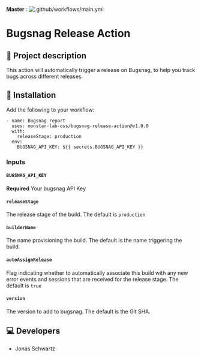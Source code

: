 **Master** : ![.github/workflows/main.yml](https://github.com/monstar-lab-oss/bugsnag-release-action/workflows/.github/workflows/main.yml/badge.svg?branch=master)
 
# Bugsnag Release Action

## 📖 Project description

This action will automatically trigger a release on Bugsnag, to help you track bugs across different releases.

## 🔧 Installation

Add the following to your workflow:

```
- name: Bugsnag report
  uses: monstar-lab-oss/bugsnag-release-action@v1.0.0
  with:
    releaseStage: production
  env:
    BUGSNAG_API_KEY: ${{ secrets.BUGSNAG_API_KEY }}
```

### Inputs

#### `BUGSNAG_API_KEY`

**Required** Your bugsnag API Key

#### `releaseStage`

The release stage of the build. The default is `production`

#### `builderName`

The name provisioning the build. The default is the name triggering the build.

#### `autoAssignRelease`

Flag indicating whether to automatically associate this build with any new error events and sessions that are received for the release stage. The default is `true`

#### `version`

The version to add to bugsnag. The default is the Git SHA.

## 💻 Developers

* Jonas Schwartz
